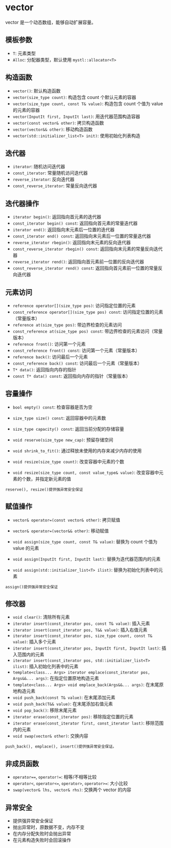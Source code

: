 # vector

vector 是一个动态数组，能够自动扩展容量。



## 模板参数

- `T`: 元素类型
- `Alloc`: 分配器类型，默认使用 `mystl::allocator<T>`



## 构造函数

- `vector()`: 默认构造函数
- `vector(size_type count)`: 构造包含 count 个默认元素的容器
- `vector(size_type count, const T& value)`: 构造包含 count 个值为 value 的元素的容器
- `vector(InputIt first, InputIt last)`: 用迭代器范围构造容器
- `vector(const vector& other)`: 拷贝构造函数
- `vector(vector&& other)`: 移动构造函数
- `vector(std::initializer_list<T> init)`: 使用初始化列表构造



## 迭代器

- `iterator`: 随机访问迭代器
- `const_iterator`: 常量随机访问迭代器
- `reverse_iterator`: 反向迭代器
- `const_reverse_iterator`: 常量反向迭代器



## 迭代器操作

- `iterator begin()`: 返回指向首元素的迭代器
- `const_iterator begin() const`: 返回指向首元素的常量迭代器
- `iterator end()`: 返回指向末元素后一位置的迭代器
- `const_iterator end() const`: 返回指向末元素后一位置的常量迭代器
- `reverse_iterator rbegin()`: 返回指向末元素的反向迭代器
- `const_reverse_iterator rbegin() const`: 返回指向末元素的常量反向迭代器
- `reverse_iterator rend()`: 返回指向首元素前一位置的反向迭代器
- `const_reverse_iterator rend() const`: 返回指向首元素前一位置的常量反向迭代器



## 元素访问

- `reference operator[](size_type pos)`: 访问指定位置的元素
- `const_reference operator[](size_type pos) const`: 访问指定位置的元素（常量版本）
- `reference at(size_type pos)`: 带边界检查的元素访问
- `const_reference at(size_type pos) const`: 带边界检查的元素访问（常量版本）
- `reference front()`: 访问第一个元素
- `const_reference front() const`: 访问第一个元素（常量版本）
- `reference back()`: 访问最后一个元素
- `const_reference back() const`: 访问最后一个元素（常量版本）
- `T* data()`: 返回指向内存的指针
- `const T* data() const`: 返回指向内存的指针（常量版本）



## 容量操作

- `bool empty() const`: 检查容器是否为空

- `size_type size() const`: 返回容器中的元素数

- `size_type capacity() const`: 返回当前分配的存储容量

- `void reserve(size_type new_cap)`: 预留存储空间

- `void shrink_to_fit()`: 通过释放未使用的内存来减少内存的使用

- `void resize(size_type count)`: 改变容器中元素的个数

- `void resize(size_type count, const value_type& value)`: 改变容器中元素的个数，并指定新元素的值

`reserve(), resize()提供强异常安全保证`



## 赋值操作

- `vector& operator=(const vector& other)`: 拷贝赋值

- `vector& operator=(vector&& other)`: 移动赋值

- `void assign(size_type count, const T& value)`: 替换为 count 个值为 value 的元素

- `void assign(InputIt first, InputIt last)`: 替换为迭代器范围内的元素

- `void assign(std::initializer_list<T> ilist)`: 替换为初始化列表中的元素

`assign()提供强异常安全保证`



## 修改器

- `void clear()`: 清除所有元素
- `iterator insert(const_iterator pos, const T& value)`: 插入元素
- `iterator insert(const_iterator pos, T&& value)`: 插入右值元素
- `iterator insert(const_iterator pos, size_type count, const T& value)`: 插入多个元素
- `iterator insert(const_iterator pos, InputIt first, InputIt last)`: 插入范围内的元素
- `iterator insert(const_iterator pos, std::initializer_list<T> ilist)`: 插入初始化列表中的元素
- `template<class... Args> iterator emplace(const_iterator pos, Args&&... args)`: 在指定位置原地构造元素
- `template<class... Args> void emplace_back(Args&&... args)`: 在末尾原地构造元素
- `void push_back(const T& value)`: 在末尾添加元素
- `void push_back(T&& value)`: 在末尾添加右值元素
- `void pop_back()`: 移除末尾元素
- `iterator erase(const_iterator pos)`: 移除指定位置的元素
- `iterator erase(const_iterator first, const_iterator last)`: 移除范围内的元素
- `void swap(vector& other)`: 交换内容

`push_back(), emplace(), insert()提供强异常安全保证。`



## 非成员函数

- `operator==`, `operator!=`: 相等/不相等比较
- `operator<`, `operator<=`, `operator>`, `operator>=`: 大小比较
- `swap(vector& lhs, vector& rhs)`: 交换两个 vector 的内容



## 异常安全

- 提供强异常安全保证
- 抛出异常时，原数据不变，内存不变
- 在内存分配失败时会抛出异常
- 在元素构造失败时会回滚操作